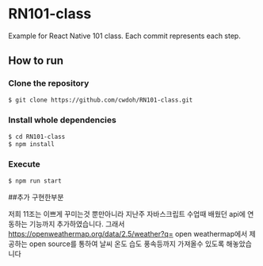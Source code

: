 # RN101-class

Example for React Native 101 class. Each commit represents each step.

## How to run

### Clone the repository

```bash
$ git clone https://github.com/cwdoh/RN101-class.git
```

### Install whole dependencies

```bash
$ cd RN101-class
$ npm install
```

### Execute

```bash
$ npm run start
```

##추가 구현한부분

저희 11조는 이쁘게 꾸미는것 뿐만아니라 지난주 자바스크립트 수업때 배웠던 api에 연동하는 기능까지 추가하였습니다.
그래서 https://openweathermap.org/data/2.5/weather?q= open weathermap에서 제공하는 open source를 통하여 날씨
온도 습도 풍속등까지 가져올수 있도록 해놓았습니다

